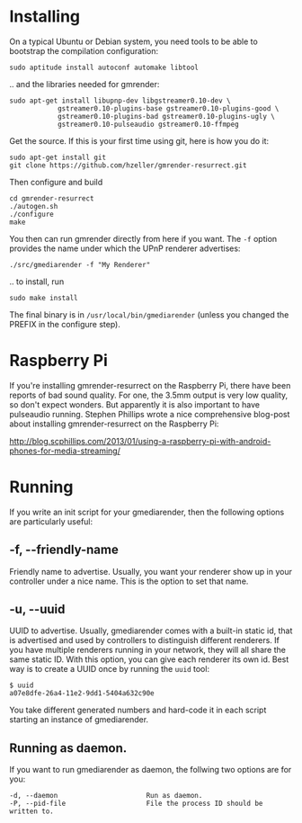 # Installing

On a typical Ubuntu or Debian system, you need tools to be able to bootstrap the
compilation configuration:

    sudo aptitude install autoconf automake libtool

.. and the libraries needed for gmrender:

    sudo apt-get install libupnp-dev libgstreamer0.10-dev \
                gstreamer0.10-plugins-base gstreamer0.10-plugins-good \
                gstreamer0.10-plugins-bad gstreamer0.10-plugins-ugly \
                gstreamer0.10-pulseaudio gstreamer0.10-ffmpeg

Get the source. If this is your first time using git, here is how you do it:

    sudo apt-get install git
    git clone https://github.com/hzeller/gmrender-resurrect.git

Then configure and build

    cd gmrender-resurrect
    ./autogen.sh
    ./configure
    make

You then can run gmrender directly from here if you want. The `-f` option
provides the name under which the UPnP renderer advertises:

    ./src/gmediarender -f "My Renderer"

.. to install, run

    sudo make install

The final binary is in `/usr/local/bin/gmediarender` (unless you changed the
PREFIX in the configure step).

# Raspberry Pi
If you're installing gmrender-resurrect on the Raspberry Pi, there have
been reports of bad sound quality. For one, the 3.5mm output is very low
quality, so don't expect wonders.
But apparently it is also important to have pulseaudio running. Stephen Phillips
wrote a nice comprehensive blog-post about installing gmrender-resurrect on the
Raspberry Pi:

http://blog.scphillips.com/2013/01/using-a-raspberry-pi-with-android-phones-for-media-streaming/

# Running
If you write an init script for your gmediarender, then the following options
are particularly useful:

## -f, --friendly-name
Friendly name to advertise. Usually, you want your renderer show up in your
controller under a nice name. This is the option to set that name.

## -u, --uuid
UUID to advertise. Usually, gmediarender comes with a built-in static id, that
is advertised and used by controllers to distinguish different renderers.
If you have multiple renderers running in your network, they will all share the
same static ID.
With this option, you can give each renderer its own id.
Best way is to create a UUID once by running the `uuid` tool:

    $ uuid
    a07e8dfe-26a4-11e2-9dd1-5404a632c90e

You take different generated numbers and hard-code it in each script
starting an instance of gmediarender.

## Running as daemon.

If you want to run gmediarender as daemon, the follwing two options are for
you:

    -d, --daemon                      Run as daemon.
    -P, --pid-file                    File the process ID should be written to.

